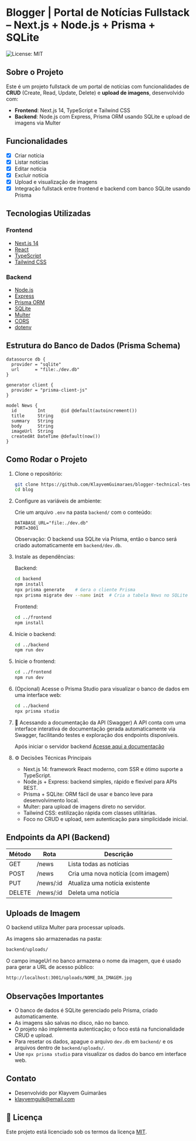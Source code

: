 # Blogger | Portal de Notícias Fullstack – Next.js + Node.js + Prisma + SQLite
![License: MIT](https://img.shields.io/badge/License-MIT-yellow.svg)

## Sobre o Projeto

Este é um projeto fullstack de um portal de notícias com funcionalidades de **CRUD** (Create, Read, Update, Delete) e **upload de imagens**, desenvolvido com:

- **Frontend**: Next.js 14, TypeScript e Tailwind CSS
- **Backend**: Node.js com Express, Prisma ORM usando SQLite e upload de imagens via Multer

## Funcionalidades

- [x] Criar notícia
- [x] Listar notícias
- [x] Editar notícia
- [x] Excluir notícia
- [x] Upload e visualização de imagens
- [x] Integração fullstack entre frontend e backend com banco SQLite usando Prisma

## Tecnologias Utilizadas

### Frontend

- [Next.js 14](https://nextjs.org/)
- [React](https://react.dev/)
- [TypeScript](https://www.typescriptlang.org/)
- [Tailwind CSS](https://tailwindcss.com/)

### Backend

- [Node.js](https://nodejs.org/)
- [Express](https://expressjs.com/)
- [Prisma ORM](https://www.prisma.io/)
- [SQLite](https://www.sqlite.org/index.html)
- [Multer](https://github.com/expressjs/multer)
- [CORS](https://expressjs.com/en/resources/middleware/cors.html)
- [dotenv](https://www.npmjs.com/package/dotenv)

## Estrutura do Banco de Dados (Prisma Schema)

```prisma
datasource db {
  provider = "sqlite"
  url      = "file:./dev.db"
}

generator client {
  provider = "prisma-client-js"
}

model News {
  id        Int      @id @default(autoincrement())
  title     String
  summary   String
  body      String
  imageUrl  String
  createdAt DateTime @default(now())
}
```

## Como Rodar o Projeto

1. Clone o repositório:

   ```bash
   git clone https://github.com/KlayvemGuimaraes/blogger-technical-test
   cd blog
   ```

2. Configure as variáveis de ambiente:

   Crie um arquivo `.env` na pasta `backend/` com o conteúdo:

   ```env
   DATABASE_URL="file:./dev.db"
   PORT=3001
   ```

   Observação: O backend usa SQLite via Prisma, então o banco será criado automaticamente em `backend/dev.db`.

3. Instale as dependências:

   Backend:

   ```bash
   cd backend
   npm install
   npx prisma generate    # Gera o cliente Prisma
   npx prisma migrate dev --name init  # Cria a tabela News no SQLite
   ```

   Frontend:

   ```bash
   cd ../frontend
   npm install
   ```

4. Inicie o backend:

   ```bash
   cd ../backend
   npm run dev
   ```

5. Inicie o frontend:

   ```bash
   cd ../frontend
   npm run dev
   ```

6. (Opcional) Acesse o Prisma Studio para visualizar o banco de dados em uma interface web:

   ```bash
   cd ../backend
   npx prisma studio
   ```
7. 📄 Acessando a documentação da API (Swagger)
A API conta com uma interface interativa de documentação gerada automaticamente via Swagger, facilitando testes e exploração dos endpoints disponíveis.

   Após iniciar o servidor backend [Acesse aqui a documentação](http://localhost:3001/api/docs)

8. ⚙️ Decisões Técnicas Principais
   - Next.js 14: framework React moderno, com SSR e ótimo suporte a TypeScript.
   - Node.js + Express: backend simples, rápido e flexível para APIs REST.
   - Prisma + SQLite: ORM fácil de usar e banco leve para desenvolvimento local.
   - Multer: para upload de imagens direto no servidor.
   - Tailwind CSS: estilização rápida com classes utilitárias.
   - Foco no CRUD e upload, sem autenticação para simplicidade inicial.

## Endpoints da API (Backend)

| Método | Rota   | Descrição                |
| ------ | ------ | ------------------------ |
| GET    | /news  | Lista todas as notícias  |
| POST   | /news  | Cria uma nova notícia (com imagem) |
| PUT    | /news/:id | Atualiza uma notícia existente |
| DELETE | /news/:id | Deleta uma notícia     |

## Uploads de Imagem

O backend utiliza Multer para processar uploads.

As imagens são armazenadas na pasta:

```bash
backend/uploads/
```

O campo imageUrl no banco armazena o nome da imagem, que é usado para gerar a URL de acesso público:

```bash
http://localhost:3001/uploads/NOME_DA_IMAGEM.jpg
```

## Observações Importantes

- O banco de dados é SQLite gerenciado pelo Prisma, criado automaticamente.
- As imagens são salvas no disco, não no banco.
- O projeto não implementa autenticação; o foco está na funcionalidade CRUD e upload.
- Para resetar os dados, apague o arquivo `dev.db` em `backend/` e os arquivos dentro de `backend/uploads/`.
- Use `npx prisma studio` para visualizar os dados do banco em interface web.

## Contato

- Desenvolvido por Klayvem Guimarães
- klayvemguik@email.com

## 📝 Licença

Este projeto está licenciado sob os termos da licença [MIT](LICENSE).